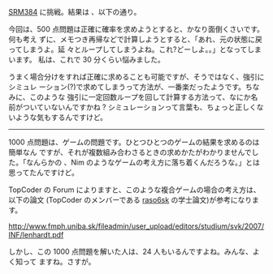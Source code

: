 <!--
date: 2007-12-26
slug: srm384
title: SRM384 - ゲーム
-->

[SRM384](http://www.topcoder.com/stat?c=round_overview&rd=10808) に挑戦。結果は
、以下の通り。

今回は、500 点問題は正確に確率を求めようとすると、かなり面倒くさいです。何も考え
ずに、メモつき再帰などで計算しようとすると、「あれ、元の状態に戻ってしまうよ。延
々とループしてしまうよね。これ?どーしよ。。」となってしまいます。 私は、これで
30 分くらい悩みました。

うまく場合分けをすれば正確に求めることも可能ですが、そうではなく、強引にシミュレ
ーション(?)で求めてしまうって方法が、一番楽だったようです。ちなみに、このような
強引に一定回数ループを回して計算する方法って、なにか名前がついていないんですかね
? シミュレーションって言葉も、ちょっと正しくないような気もするんですけど。

---

1000 点問題は、ゲームの問題です。ひとつひとつのゲームの結果を求めるのは簡単なん
ですが、それが複数組み合わさるときの求めかたがわかりませんでした。「なんらかの
、Nim のようなゲームの考え方に落ち着くんだろうな。」とは思ってたんですけど。

TopCoder の Forum によりますと、このような複合ゲームの場合の考え方は、以下の論文
(TopCoder のメンバーである
[raso6sk](http://www.topcoder.com/stat?c=coder_room_stats&cr=15632820&rd=10808&rm=267772)
の学士論文)が参考になります。

<http://www.fmph.uniba.sk/fileadmin/user_upload/editors/studium/svk/2007/INF/lenhardt.pdf>

しかし、この 1000 点問題を解いた人は、24 人もいるんですよね。みんな、よく知って
ますね。さすが。
